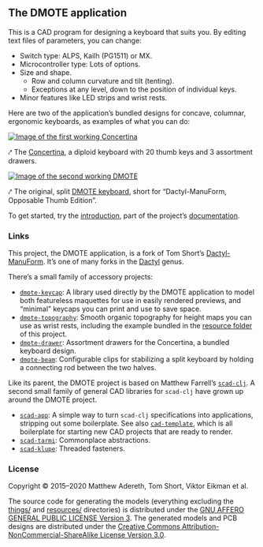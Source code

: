 ## The DMOTE application

This is a CAD program for designing a keyboard that suits you. By editing text
files of parameters, you can change:

- Switch type: ALPS, Kailh (PG1511) or MX.
- Microcontroller type: Lots of options.
- Size and shape.
    - Row and column curvature and tilt (tenting).
    - Exceptions at any level, down to the position of individual keys.
- Minor features like LED strips and wrist rests.

Here are two of the application’s bundled designs for concave, columnar,
ergonomic keyboards, as examples of what you can do:

[![Image of the first working Concertina](https://viktor.eikman.se/image/concertina-1-side-view/display)](https://viktor.eikman.se/gallery/the-concertina/)

⤤ The [Concertina](https://viktor.eikman.se/article/the-concertina/), a diploid
keyboard with 20 thumb keys and 3 assortment drawers.

[![Image of the second working DMOTE](http://viktor.eikman.se/image/dmote-2-top-down-view/display)](https://viktor.eikman.se/gallery/the-dmote/)

⤤ The original, split [DMOTE keyboard](http://viktor.eikman.se/article/the-dmote/),
short for “Dactyl-ManuForm, Opposable Thumb Edition”.

To get started, try the [introduction](doc/intro.md), part of the project’s
[documentation](doc/).

### Links

This project, the DMOTE application, is a fork of Tom Short’s
[Dactyl-ManuForm](https://github.com/tshort/dactyl-keyboard). It’s one of many
forks in the [Dactyl](https://github.com/adereth/dactyl-keyboard) genus.

There’s a small family of accessory projects:

* [`dmote-keycap`](https://github.com/veikman/dmote-keycap):
  A library used directly by the DMOTE application to model both featureless
  maquettes for use in easily rendered previews, and “minimal” keycaps you can
  print and use to save space.
* [`dmote-topography`](https://github.com/veikman/dmote-topography):
  Smooth organic topography for height maps you can use as wrist rests,
  including the example bundled in the [resource folder](resources/heightmap)
  of this project.
* [`dmote-drawer`](https://github.com/veikman/dmote-drawer):
  Assortment drawers for the Concertina, a bundled keyboard design.
* [`dmote-beam`](https://github.com/veikman/dmote-beam):
  Configurable clips for stabilizing a split keyboard by holding a
  connecting rod between the two halves.

Like its parent, the DMOTE project is based on Matthew Farrell’s
[`scad-clj`](https://github.com/farrellm/scad-clj). A second small family of
general CAD libraries for `scad-clj` have grown up around the DMOTE project.

* [`scad-app`](https://github.com/veikman/scad-app): A simple way to turn
  `scad-clj` specifications into applications, stripping out some boilerplate.
  See also [`cad-template`](https://github.com/veikman/cad-template), which is
  all boilerplate for starting new CAD projects that are ready to render.
* [`scad-tarmi`](https://github.com/veikman/scad-tarmi): Commonplace abstractions.
* [`scad-klupe`](https://github.com/veikman/scad-klupe): Threaded fasteners.

### License

Copyright © 2015–2020 Matthew Adereth, Tom Short, Viktor Eikman et al.

The source code for generating the models (everything excluding the
[things/](things/) and [resources/](resources/) directories) is distributed
under the [GNU AFFERO GENERAL PUBLIC LICENSE Version 3](LICENSE). The generated
models and PCB designs are distributed under the [Creative Commons
Attribution-NonCommercial-ShareAlike License Version 3.0](LICENSE-models).
